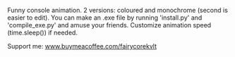 Funny console animation. 2 versions: coloured and monochrome (second is easier to edit). You can make an .exe file by running 'install.py' and 'compile_exe.py' and amuse your friends.
Customize animation speed (time.sleep()) if needed.

Support me: www.buymeacoffee.com/fairycorekvlt

